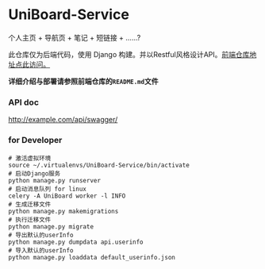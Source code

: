 # UniBoard-Service

个人主页 + 导航页 + 笔记 + 短链接 + ……?

此仓库仅为后端代码，使用 Django
构建。并以Restful风格设计API。[前端仓库地址点此访问。](https://github.com/Coooolfan/UniBoard)

**详细介绍与部署请参照前端仓库的`README.md`文件**

### API doc

http://example.com/api/swagger/

### for Developer

```shell
# 激活虚拟环境
source ~/.virtualenvs/UniBoard-Service/bin/activate
# 启动Django服务
python manage.py runserver
# 启动消息队列 for linux
celery -A UniBoard worker -l INFO
# 生成迁移文件
python manage.py makemigrations 
# 执行迁移文件
python manage.py migrate 
# 导出默认的userInfo
python manage.py dumpdata api.userinfo
# 导入默认的userInfo
python manage.py loaddata default_userinfo.json
```
